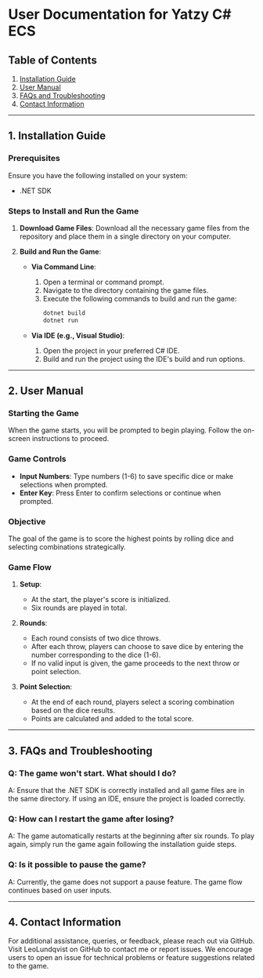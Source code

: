 # User Documentation for Yatzy C# ECS

## Table of Contents
1. [Installation Guide](#installation-guide)
2. [User Manual](#user-manual)
3. [FAQs and Troubleshooting](#faqs-and-troubleshooting)
4. [Contact Information](#contact-information)

---

## 1. Installation Guide

### Prerequisites
Ensure you have the following installed on your system:
- .NET SDK

### Steps to Install and Run the Game
1. **Download Game Files**: Download all the necessary game files from the repository and place them in a single directory on your computer.

2. **Build and Run the Game**:
   - **Via Command Line**:
     1. Open a terminal or command prompt.
     2. Navigate to the directory containing the game files.
     3. Execute the following commands to build and run the game:
        ```sh
        dotnet build
        dotnet run
        ```

   - **Via IDE (e.g., Visual Studio)**:
     1. Open the project in your preferred C# IDE.
     2. Build and run the project using the IDE's build and run options.

---

## 2. User Manual

### Starting the Game
When the game starts, you will be prompted to begin playing. Follow the on-screen instructions to proceed.

### Game Controls
- **Input Numbers**: Type numbers (1-6) to save specific dice or make selections when prompted.
- **Enter Key**: Press Enter to confirm selections or continue when prompted.

### Objective
The goal of the game is to score the highest points by rolling dice and selecting combinations strategically.

### Game Flow
1. **Setup**:
   - At the start, the player's score is initialized.
   - Six rounds are played in total.

2. **Rounds**:
   - Each round consists of two dice throws.
   - After each throw, players can choose to save dice by entering the number corresponding to the dice (1-6).
   - If no valid input is given, the game proceeds to the next throw or point selection.

3. **Point Selection**:
   - At the end of each round, players select a scoring combination based on the dice results.
   - Points are calculated and added to the total score.

---

## 3. FAQs and Troubleshooting

### Q: The game won't start. What should I do?
A: Ensure that the .NET SDK is correctly installed and all game files are in the same directory. If using an IDE, ensure the project is loaded correctly.

### Q: How can I restart the game after losing?
A: The game automatically restarts at the beginning after six rounds. To play again, simply run the game again following the installation guide steps.

### Q: Is it possible to pause the game?
A: Currently, the game does not support a pause feature. The game flow continues based on user inputs.

---

## 4. Contact Information

For additional assistance, queries, or feedback, please reach out via GitHub. Visit LeoLundqvist on GitHub to contact me or report issues. We encourage users to open an issue for technical problems or feature suggestions related to the game.


